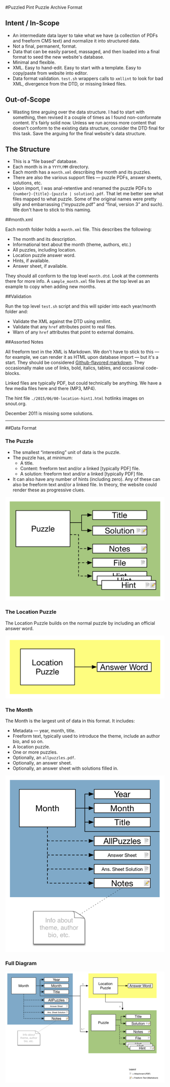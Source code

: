 #Puzzled Pint Puzzle Archive Format

## Intent / In-Scope

- An intermediate data layer to take what we have (a collection of PDFs and freeform CMS text) and normalize it into structured data.
- Not a final, permanent, format.
- Data that can be easily parsed, massaged, and then loaded into a final format to seed the new website's database.
- Minimal and flexible.
- XML. Easy to hand-edit. Easy to start with a template. Easy to copy/paste from website into editor.
- Data format validation. `test.sh` wrappers calls to `xmllint` to look for bad XML, divergence from the DTD, or missing linked files.

## Out-of-Scope

- Wasting time arguing over the data structure. I had to start with something, then revised it a couple of times as I found non-conformate content. It's fairly solid now. Unless we run across more content that doesn't conform to the existing data structure, consider the DTD final for this task. Save the arguing for the final website's data structure.

## The Structure

- This is a “file based” database.
- Each month is in a `YYYY/MM` directory.
- Each month has a `month.xml` describing the month and its puzzles.
- There are also the various support files — puzzle PDFs, answer sheets, solutions, etc.
- Upon import, I was anal-retentive and renamed the puzzle PDFs to `{number}-{title}-{puzzle | solution}.pdf`. That let me better see what files mapped to what puzzle. Some of the original names were pretty silly and embarrassing (“mypuzzle.pdf” and “final, version 3” and such). We don't have to stick to this naming.

##month.xml

Each month folder holds a `month.xml` file. This describes the following:

- The month and its description.
- Informational text about the month (theme, authors, etc.)
- All puzzles, including location.
- Location puzzle answer word.
- Hints, if available.
- Answer sheet, if available.

They should all conform to the top level `month.dtd`. Look at the comments there for more info. A `sample_month.xml` file lives at the top level as an example to copy when adding new months.

##Validation

Run the top level `test.sh` script and this will spider into each year/month folder and:

- Validate the XML against the DTD using xmllint.
- Validate that any `href` attributes point to real files.
- Warn of any `href` attributes that point to external domains.

##Assorted Notes

All freeform text in the XML is Markdown. We don't have to stick to this — for example, we can render it as HTML upon database import — but it's a start. They should be considered [Github-flavored markdown](https://help.github.com/articles/github-flavored-markdown/). They occasionally make use of links, bold, italics, tables, and occasional code-blocks.

Linked files are typically PDF, but could technically be anything. We have a few media files here and there (MP3, MP4).

The hint file `./2015/06/00-location-hint1.html` hotlinks images on snout.org.

December 2011 is missing some solutions.

----------------------------------------

##Data Format

### The Puzzle

- The smallest “interesting” unit of data is the puzzle.
- The puzzle has, at minimum:
  - A title.
  - Content: freeform text and/or a linked [typically PDF] file.
  - A solution: freeform text and/or a linked [typically PDF] file.
- It can also have any number of hints (including zero). Any of these can also be freeform text and/or a linked file. In theory, the website could render these as progressive clues.

![object_model-puzzle](object_model-puzzle.png)

### The Location Puzzle

The Location Puzzle builds on the normal puzzle by including an official answer word.

![object_model-location_puzzle](object_model-location_puzzle.png)

### The Month

The Month is the largest unit of data in this format. It includes:

- Metadata — year, month, title.
- Freeform text, typically used to introduce the theme, include an author bio, and so on.
- A location puzzle.
- One or more puzzles.
- Optionally, an `allpuzzles.pdf`.
- Optionally, an answer sheet.
- Optionally, an answer sheet with solutions filled in.

![object_model-month](object_model-month.png)

### Full Diagram

![object_model](object_model.png)

